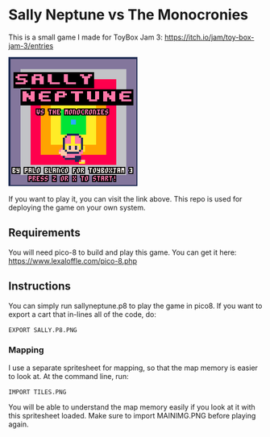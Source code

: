 # Sally Neptune vs The Monocronies

This is a small game I made for ToyBox Jam 3: https://itch.io/jam/toy-box-jam-3/entries

![SallyNeptune](sallyneptune_0.gif)

If you want to play it, you can visit the link above. This repo is used for deploying the game on your own system. 

## Requirements
You will need pico-8 to build and play this game. You can get it here: https://www.lexaloffle.com/pico-8.php

## Instructions
You can simply run sallyneptune.p8 to play the game in pico8. If you want to export a cart that in-lines all of the code, do:
```
EXPORT SALLY.P8.PNG
```

### Mapping
I use a separate spritesheet for mapping, so that the map memory is easier to look at. At the command line, run:
```
IMPORT TILES.PNG
```
You will be able to understand the map memory easily if you look at it with this spritesheet loaded. Make sure to import MAINIMG.PNG before playing again.

